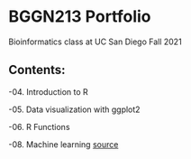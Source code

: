 # BGGN213 Portfolio

Bioinformatics class at UC San Diego Fall 2021

 ## Contents:
 
 -04. Introduction to R
 
 -05. Data visualization with ggplot2
 
 -06. R Functions
 
 -08. Machine learning [source](https://github.com/jgc64094/bggn213/blob/main/class08/class08.Rmd)
